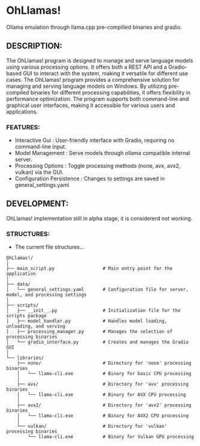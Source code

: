 # OhLlamas!
Ollama emulation through llama.cpp pre-compilled binaries and gradio.

## DESCRIPTION:
The OhLlamas! program is designed to manage and serve language models using various processing options. It offers both a REST API and a Gradio-based GUI to interact with the system, making it versatile for different use cases. The OhLlamas! program provides a comprehensive solution for managing and serving language models on Windows. By utilizing pre-compiled binaries for different processing capabilities, it offers flexibility in performance optimization. The program supports both command-line and graphical user interfaces, making it accessible for various users and applications.

### FEATURES:
- Interactive Gui : User-friendly interface with Gradio, requiring no command-line input.
- Model Management : Serve models through ollama compatible internal server.
- Processing Options : Toggle processing methods (none, avx, avx2, vulkan) via the GUI.
- Configuration Persistence : Changes to settings are saved in general_settings.yaml


## DEVELOPMENT:
OhLlamas! implementation still in alpha stage, it is considererd not working.

### STRUCTURES:
- The current file structures...
```
OhLlamas!/
│
├── main_script.py                  # Main entry point for the application
│
├── data/
│   └── general_settings.yaml       # Configuration file for server, model, and processing settings
│
├── scripts/
│   ├── __init__.py                 # Initialization file for the scripts package
│   ├── model_handler.py            # Handles model loading, unloading, and serving
│   ├── processing_manager.py       # Manages the selection of processing binaries
│   └── gradio_interface.py         # Creates and manages the Gradio GUI
│
└── libraries/
    ├── none/                       # Directory for 'none' processing binaries
    │   └── llama-cli.exe           # Binary for basic CPU processing
    │
    ├── avx/                        # Directory for 'avx' processing binaries
    │   └── llama-cli.exe           # Binary for AVX CPU processing
    │
    ├── avx2/                       # Directory for 'avx2' processing binaries
    │   └── llama-cli.exe           # Binary for AVX2 CPU processing
    │
    └── vulkan/                     # Directory for 'vulkan' processing binaries
        └── llama-cli.exe           # Binary for Vulkan GPU processing
```
